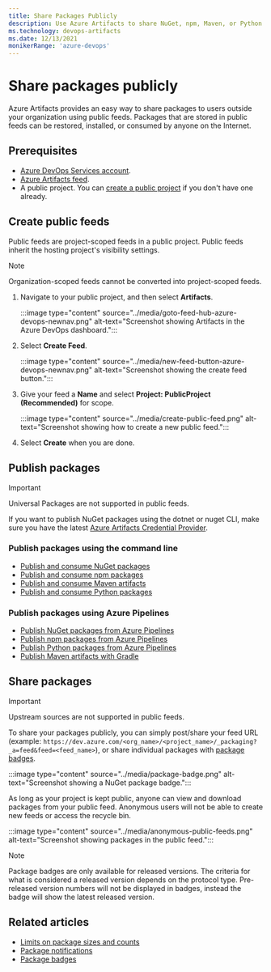 ```yaml
---
title: Share Packages Publicly
description: Use Azure Artifacts to share NuGet, npm, Maven, or Python packages with public feeds
ms.technology: devops-artifacts
ms.date: 12/13/2021
monikerRange: 'azure-devops'
---
```


# Share packages publicly

Azure Artifacts provides an easy way to share packages to users outside your organization using public feeds. Packages that are stored in public feeds can be restored, installed, or consumed by anyone on the Internet.

## Prerequisites

- [Azure DevOps Services account](https://azure.microsoft.com/services/devops/).
- [Azure Artifacts feed](../get-started-nuget.md).
- A public project. You can [create a public project](../../organizations/public/create-public-project.md) if you don't have one already.

## Create public feeds

Public feeds are project-scoped feeds in a public project. Public feeds inherit the hosting project's visibility settings.

> [!NOTE]
> Organization-scoped feeds cannot be converted into project-scoped feeds.

1. Navigate to your public project, and then select **Artifacts**.

    :::image type="content" source="../media/goto-feed-hub-azure-devops-newnav.png" alt-text="Screenshot showing Artifacts in the Azure DevOps dashboard.":::

1. Select **Create Feed**.

    :::image type="content" source="../media/new-feed-button-azure-devops-newnav.png" alt-text="Screenshot showing the create feed button.":::

1. Give your feed a **Name** and select **Project: PublicProject (Recommended)** for scope.

    :::image type="content" source="../media/create-public-feed.png" alt-text="Screenshot showing how to create a new public feed.":::

1. Select **Create** when you are done.

## Publish packages

> [!IMPORTANT]
> Universal Packages are not supported in public feeds.

If you want to publish NuGet packages using the dotnet or nuget CLI, make sure you have the latest [Azure Artifacts Credential Provider](https://github.com/microsoft/artifacts-credprovider#azure-artifacts-credential-provider).

### Publish packages using the command line

- [Publish and consume NuGet packages](../get-started-nuget.md)
- [Publish and consume npm packages](../get-started-npm.md)
- [Publish and consume Maven artifacts](../get-started-maven.md)
- [Publish and consume Python packages](../quickstarts/python-packages.md)

### Publish packages using Azure Pipelines

- [Publish NuGet packages from Azure Pipelines](../../pipelines/artifacts/nuget.md)
- [Publish npm packages from Azure Pipelines](../../pipelines/artifacts/npm.md)
- [Publish Python packages from Azure Pipelines](../../pipelines/artifacts/pypi.md)
- [Publish Maven artifacts with Gradle](../maven/publish-package-gradle.md)

## Share packages

> [!IMPORTANT]
> Upstream sources are not supported in public feeds.

To share your packages publicly, you can simply post/share your feed URL (example: `https://dev.azure.com/<org_name>/<project_name>/_packaging?_a=feed&feed=<feed_name>`), or share individual packages with [package badges](../package-badges.md).

:::image type="content" source="../media/package-badge.png" alt-text="Screenshot showing a NuGet package badge.":::

As long as your project is kept public, anyone can view and download packages from your public feed. Anonymous users will not be able to create new feeds or access the recycle bin.

:::image type="content" source="../media/anonymous-public-feeds.png" alt-text="Screenshot showing packages in the public feed.":::

> [!NOTE]
> Package badges are only available for released versions. The criteria for what is considered a released version depends on the protocol type. Pre-released version numbers will not be displayed in badges, instead the badge will show the latest released version.

## Related articles

- [Limits on package sizes and counts](../reference/limits.md)
- [Package notifications](../how-to/follow-package-notifications.md)
- [Package badges](../package-badges.md)
